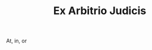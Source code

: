 ---
title: Ex Arbitrio Judicis
letter: E
permalink: "/definitions/bld-ex-arbitrio-judicis.html"
body: At, in, or
published_at: '2018-07-07'
source: Black's Law Dictionary 2nd Ed (1910)
layout: post
---